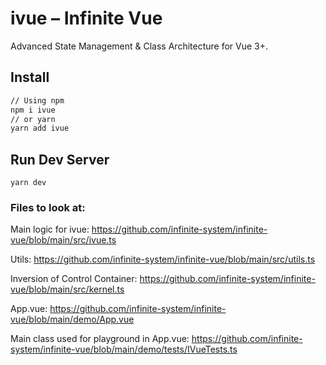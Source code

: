 # ivue – Infinite Vue

Advanced State Management & Class Architecture for Vue 3+.

## Install

```sh
// Using npm
npm i ivue
// or yarn
yarn add ivue
```

## Run Dev Server
```
yarn dev
```

### Files to look at:

Main logic for ivue:
https://github.com/infinite-system/infinite-vue/blob/main/src/ivue.ts

Utils:
https://github.com/infinite-system/infinite-vue/blob/main/src/utils.ts

Inversion of Control Container:
https://github.com/infinite-system/infinite-vue/blob/main/src/kernel.ts

App.vue:
https://github.com/infinite-system/infinite-vue/blob/main/demo/App.vue

Main class used for playground in App.vue:
https://github.com/infinite-system/infinite-vue/blob/main/demo/tests/IVueTests.ts
